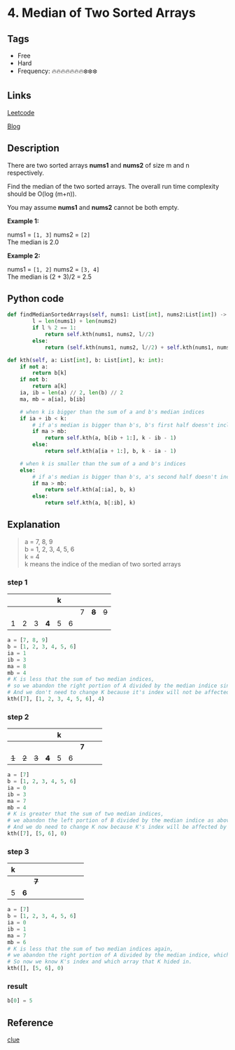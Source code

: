 # 4. Median of Two Sorted Arrays

## Tags

- Free
- Hard
- Frequency: :fire::fire::fire::fire::fire::fire::fire::snowflake::snowflake::snowflake:

## Links

[Leetcode](https://leetcode.com/problems/median-of-two-sorted-arrays/description/)

[Blog](http://206.81.6.248:12306/leetcode/median-of-two-sorted-arrays/description)

## Description

There are two sorted arrays <b>nums1</b> and <b>nums2</b> of size m and n respectively.

Find the median of the two sorted arrays. The overall run time complexity should be O(log (m+n)).

You may assume <strong>nums1</strong> and <strong>nums2</strong> cannot be both empty.

<b>Example 1:</b>

nums1 = <code>[1, 3]</code> nums2 = <code>[2]</code>  
The median is 2.0

<b>Example 2:</b>

nums1 = <code>[1, 2]</code> nums2 = <code>[3, 4]</code>  
The median is (2 + 3)/2 = 2.5

## Python code

```python
def findMedianSortedArrays(self, nums1: List[int], nums2:List[int]) -> float:
        l = len(nums1) + len(nums2)
        if l % 2 == 1:
            return self.kth(nums1, nums2, l//2)
        else:
            return (self.kth(nums1, nums2, l//2) + self.kth(nums1, nums2, l//2 - 1)) / 2

def kth(self, a: List[int], b: List[int], k: int):
    if not a:
        return b[k]
    if not b:
        return a[k]
    ia, ib = len(a) // 2, len(b) // 2
    ma, mb = a[ia], b[ib]

    # when k is bigger than the sum of a and b's median indices
    if ia + ib < k:
        # if a's median is bigger than b's, b's first half doesn't include k
        if ma > mb:
            return self.kth(a, b[ib + 1:], k - ib - 1)
        else:
            return self.kth(a[ia + 1:], b, k - ia - 1)

    # when k is smaller than the sum of a and b's indices
    else:
        # if a's median is bigger than b's, a's second half doesn't include k
        if ma > mb:
            return self.kth(a[:ia], b, k)
        else:
            return self.kth(a, b[:ib], k)
```

## Explanation

>a = 7, 8, 9  
>b = 1, 2, 3, 4, 5, 6  
>k = 4  
>k means the indice of the median of two sorted arrays

### step 1

|   |   |   |       | **k** |   |   |           |       |
|:-:|:-:|:-:|:-----:|:-----:|:-:|---|-----------|-------|
|   |   |   |       |       |   | 7 | ~~**8**~~ | ~~9~~ |
| 1 | 2 | 3 | **4** |   5   | 6 |   |           |       |

```python
a = [7, 8, 9]
b = [1, 2, 3, 4, 5, 6]
ia = 1
ib = 3
ma = 8
mb = 4
# K is less that the sum of two median indices,
# so we abandon the right portion of A divided by the median indice since K is definitely not in there.
# And we don't need to change K because it's index will not be affected by removing elements in the back.
kth([7], [1, 2, 3, 4, 5, 6], 4)
```

### step 2

|   |   |   |       | **k** |   |       |   |   |
|:-:|:-:|:-:|:-----:|:-----:|:-:|-------|---|---|
|   |   |   |       |       |   | **7** |   |   |
| ~~1~~ | ~~2~~ | ~~3~~ | ~~**4**~~ |   5   | 6 |       |   |   |

```python
a = [7]
b = [1, 2, 3, 4, 5, 6]
ia = 0
ib = 3
ma = 7
mb = 4
# K is greater that the sum of two median indices,
# we abandon the left portion of B divided by the median indice as above.
# And we do need to change K now because K's index will be affected by removing previous elements.
kth([7], [5, 6], 0)
```

### step 3

| **k** |       |       |   |   |   |   |   |   |
|:-----:|:-----:|:-----:|:-:|:-:|:-:|:-:|:-:|:-:|
|       |       | ~~**7**~~ |   |   |   |   |   |   |
|   5   | **6** |       |   |   |   |   |   |   |

```python
a = [7]
b = [1, 2, 3, 4, 5, 6]
ia = 0
ib = 1
ma = 7
mb = 6
# K is less that the sum of two median indices again,
# we abandon the right portion of A divided by the median indice, which is A itself.
# So now we know K's index and which array that K hided in.
kth([], [5, 6], 0)
```

### result

```python
b[0] = 5
```

## Reference

[clue](https://leetcode.com/problems/median-of-two-sorted-arrays/discuss/2511/Intuitive-Python-O(log-(m%2Bn))-solution-by-kth-smallest-in-the-two-sorted-arrays-252ms)

